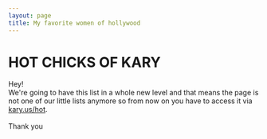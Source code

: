 ```yaml
---
layout: page
title: My favorite women of hollywood
---
```


# HOT CHICKS OF KARY
Hey!<br>
We're going to have this list in a whole new level and that means the page is not one of our little lists anymore so from now on you have to access it via [kary.us/hot](http://kary.us/hot/).<br><br>
Thank you